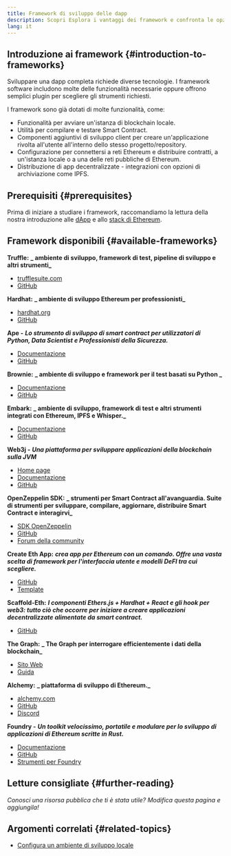 ```yaml
---
title: Framework di sviluppo delle dapp
description: Scopri Esplora i vantaggi dei framework e confronta le opzioni disponibili.
lang: it
---
```


## Introduzione ai framework {#introduction-to-frameworks}

Sviluppare una dapp completa richiede diverse tecnologie. I framework software includono molte delle funzionalità necessarie oppure offrono semplici plugin per scegliere gli strumenti richiesti.

I framework sono già dotati di molte funzionalità, come:

- Funzionalità per avviare un'istanza di blockchain locale.
- Utilità per compilare e testare Smart Contract.
- Componenti aggiuntivi di sviluppo client per creare un'applicazione rivolta all'utente all'interno dello stesso progetto/repository.
- Configurazione per connettersi a reti Ethereum e distribuire contratti, a un'istanza locale o a una delle reti pubbliche di Ethereum.
- Distribuzione di app decentralizzate - integrazioni con opzioni di archiviazione come IPFS.

## Prerequisiti {#prerequisites}

Prima di iniziare a studiare i framework, raccomandiamo la lettura della nostra introduzione alle [dApp](/developers/docs/dapps/) e allo [stack di Ethereum](/developers/docs/ethereum-stack/).

## Framework disponibili {#available-frameworks}

**Truffle:** **_ ambiente di sviluppo, framework di test, pipeline di sviluppo e altri strumenti_**

- [trufflesuite.com](https://www.trufflesuite.com/)
- [GitHub](https://github.com/trufflesuite/truffle)

**Hardhat:** **_ ambiente di sviluppo Ethereum per professionisti_**

- [hardhat.org](https://hardhat.org)
- [GitHub](https://github.com/nomiclabs/hardhat)

**Ape -** **_Lo strumento di sviluppo di smart contract per utilizzatori di Python, Data Scientist e Professionisti della Sicurezza._**

- [Documentazione](https://docs.apeworx.io/ape/stable/)
- [GitHub](https://github.com/ApeWorX/ape)

**Brownie:** **_ ambiente di sviluppo e framework per il test basati su Python _**

- [Documentazione](https://eth-brownie.readthedocs.io/en/latest/)
- [GitHub](https://github.com/eth-brownie/brownie)

**Embark:** **_ ambiente di sviluppo, framework di test e altri strumenti integrati con Ethereum, IPFS e Whisper._**

- [Documentazione](https://embark.status.im/docs/)
- [GitHub](https://github.com/embark-framework/embark)

**Web3j -** **_Una piattaforma per sviluppare applicazioni della blockchain sulla JVM_**

- [Home page](https://www.web3labs.com/web3j-sdk)
- [Documentazione](https://docs.web3j.io)
- [GitHub](https://github.com/web3j/web3j)

**OpenZeppelin SDK:** **_ strumenti per Smart Contract all'avanguardia. Suite di strumenti per sviluppare, compilare, aggiornare, distribuire Smart Contract e interagirvi_**

- [SDK OpenZeppelin](https://openzeppelin.com/sdk/)
- [GitHub](https://github.com/OpenZeppelin/openzeppelin-sdk)
- [Forum della community](https://forum.openzeppelin.com/c/support/17)

**Create Eth App:** **_crea app per Ethereum con un comando. Offre una vasta scelta di framework per l'interfaccia utente e modelli DeFI tra cui scegliere._**

- [GitHub](https://github.com/paulrberg/create-eth-app)
- [Template](https://github.com/PaulRBerg/create-eth-app/tree/develop/templates)

**Scaffold-Eth:** **_I componenti Ethers.js + Hardhat + React e gli hook per web3: tutto ciò che occorre per iniziare a creare applicazioni decentralizzate alimentate da smart contract._**

- [GitHub](https://github.com/austintgriffith/scaffold-eth)

**The Graph:** **_ The Graph per interrogare efficientemente i dati della blockchain_**

- [Sito Web](https://thegraph.com/)
- [Guida](/developers/tutorials/the-graph-fixing-web3-data-querying/)

**Alchemy:** **_ piattaforma di sviluppo di Ethereum._**

- [alchemy.com](https://www.alchemy.com/)
- [GitHub](https://github.com/alchemyplatform)
- [Discord](https://discord.com/invite/A39JVCM)

**Foundry -** **_Un toolkit velocissimo, portatile e modulare per lo sviluppo di applicazioni di Ethereum scritte in Rust._**

- [Documentazione](https://book.getfoundry.sh/)
- [GitHub](https://github.com/gakonst/foundry/)
- [Strumenti per Foundry](https://github.com/crisgarner/awesome-foundry)

## Letture consigliate {#further-reading}

_Conosci una risorsa pubblica che ti è stata utile? Modifica questa pagina e aggiungila!_

## Argomenti correlati {#related-topics}

- [Configura un ambiente di sviluppo locale](/developers/local-environment/)
